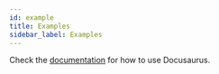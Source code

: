 ```yaml
---
id: example
title: Examples
sidebar_label: Examples
---
```


Check the [documentation](https://docusaurus.io) for how to use Docusaurus.
